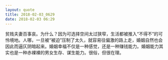```yaml
---
layout: quote
title: 2018-02-03_0629
date: 2018-02-03 06:29
---
```


贫贱夫妻百事哀。为什么？因为可选择空间太过狭窄，生活都被推入“不得不”的可怜境地。人哪，一旦被“被迫”压制了太久，就容易往偏激的路上走，婚姻自然也会因此而逼仄阴暗起来。婚姻幸福不仅是一种感觉，还是一种赚钱能力。婚姻能力其实也是一种赤裸裸的男女生存、谋生能力。很俗，但很在理。